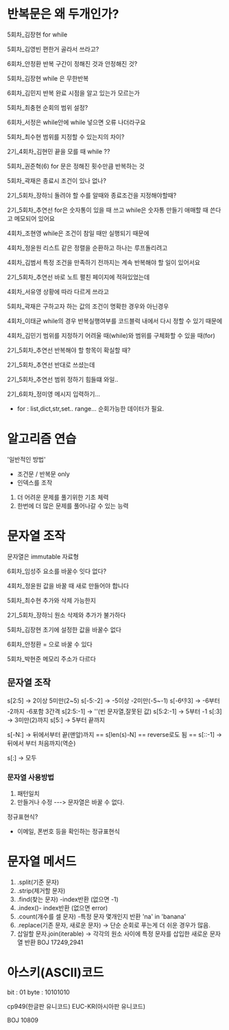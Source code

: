 # 반복문은 왜 두개인가?
5회차_김장현
​for while

5회차_김영빈
​편한거 골라서 쓰라고?

6회차_안정환
​반복 구간이 정해진 것과 안정해진 것?

5회차_김장현
​while 은 무한반복

6회차_김민지
​반복 완료 시점을 알고 있는가 모르는가

5회차_최충현
​순회의 범위 설정?

6회차_서정은
​while안에 while 넣으면 오류 나더라구요

5회차_최수현
​범위를 지정할 수 있는지의 차이?

2기_4회차_김현민
​끝을 모를 때 while ??

5회차_권준혁(6)
​for 문은 정해진 횟수만큼 반복하는 것

5회차_곽재은
​종료시 조건이 있나 없나?

2기_5회차_장하늬
​돌려야 할 수를 알때와 종료조건을 지정해야할때?

2기_5회차_추연선
​for은 숫자통이 있을 때 쓰고 while은 숫자통 만들기 애매할 때 쓴다고 메모되어 있어요

4회차_조현영
​while은 조건이 참일 때만 실행되기 때문에

4회차_정윤원
​리스트 같은 정렬을 순환하고 하나는 루프돌리려고

4회차_김범서
​특정 조건을 만족하기 전까지는 계속 반복해야 할 일이 있어서요

2기_5회차_추연선
​바로 노트 펼친 페이지에 적혀있었는데

4회차_서유영
​상황에 따라 다르게 쓰라고

5회차_곽재은
​구하고자 하는 값의 조건이 명확한 경우와 아닌경우

4회차_이태균
​while의 경우 반복실행여부를 코드블럭 내에서 다시 정할 수 있기 때문에

4회차_김민기
​범위를 지정하기 어려울 때(while)와 범위를 구체화할 수 있을 때(for)

2기_5회차_추연선
​반복해야 할 항목이 확실할 때?

2기_5회차_추연선
​반대로 쓰셨는데

2기_5회차_추연선
​범위 정하기 힘들떄 와일..

2기_6회차_정미영
메시지 입력하기...

- for : list,dict,str,set.. range... 순회가능한 데이터가 필요.

# 알고리즘 연습
'일반적인 방법'
- 조건문 / 반복문 only
- 인덱스를 조작
1. 더 어려운 문제를 풀기위한 기초 체력
2. 한번에 더 많은 문제를 풀어나갈 수 있는 능력

# 문자열 조작
문자열은 immutable 자료형

6회차_임성주
​요소를 바꿀수 잇다 없다?

4회차_정윤원
​값을 바꿀 때 새로 만들어야 합니다

5회차_최수현
​추가와 삭제 가능한지

2기_5회차_장하늬
​원소 삭제와 추가가 불가하다

5회차_김장현
​초기에 설정한 값을 바꿀수 없다

6회차_안정환
​= 으로 바꿀 수 있다

5회차_박현준
​메모리 주소가 다르다

## 문자열 조작
s[2:5]  -> 2이상 5미만(2~5)
s[-5:-2] -> -5이상 -2미만(-5~-1)
s[-6:-1:3] -> -6부터 -2까지 -6포함 3간격
s[2:5:-1] -> ''(빈 문자열,잘못된 값)
s[5:2:-1] -> 5부터 -1
s[:3] -> 3미만(2)까지
s[5:] -> 5부터 끝까지 

s[-N:] -> 뒤에서부터 끝(맨앞)까지
== s[len(s)-N]
== reverse로도 됨
== s[::-1] -> 뒤에서 부터 처음까지(역순)

s[:] -> 모두

### 문자열 사용방법
1. 패턴일치
2. 만들거나 수정 
---> 문자열은 바꿀 수 없다.

정규표현식?
- 이메일, 폰번호 등을 확인하는 정규표현식

# 문자열 메서드
1) .split(기준 문자)
2) .strip(제거할 문자)
3) .find(찾는 문자) -index반환 (없으면 -1)
4) .index()- index반환 (없으면 error)
5) .count(개수를 셀 문자) -특정 문자 몇개인지 반환  'na' in 'banana'
6) .replace(기존 문자, 새로운 문자)  -> 단순 순회로 푸는게 더 쉬운 경우가 많음.
7) 삽일할 문자.join(iterable) -> 각각의 원소 사이에 특정 문자를 삽입한 새로운 문자열 반환
BOJ 17249,2941

# 아스키(ASCII)코드
bit : 01
byte : 10101010

cp949(한글판 유니코드)
EUC-KR(아시아판 유니코드)

BOJ 10809